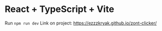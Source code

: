 # React + TypeScript + Vite

Run `npm run dev`
Link on project: https://ezzzkryak.github.io/zont-clicker/